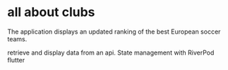 # all about clubs

The application displays an updated ranking of the best European soccer teams. 

retrieve and display data from an api.
State management with RiverPod flutter
